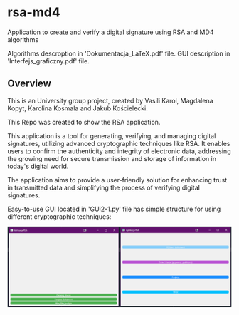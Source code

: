# rsa-md4
Application to create and verify a digital signature using RSA and MD4 algorithms

Algorithms descroption in 'Dokumentacja_LaTeX.pdf' file.
GUI description in 'Interfejs_graficzny.pdf' file.

## Overview

This is an University group project, created by Vasili Karol, Magdalena Kopyt, Karolina Kosmala and Jakub Kościelecki.

This Repo was created to show the RSA application.

This application is a tool for generating, verifying, and managing digital signatures, utilizing advanced cryptographic techniques like RSA. 
It enables users to confirm the authenticity and integrity of electronic data, addressing the growing need for secure transmission and storage of information in today's digital world. 

The application aims to provide a user-friendly solution for enhancing trust in transmitted data and simplifying the process of verifying digital signatures. 

Easy-to-use GUI located in 'GUi2-1.py' file has simple structure for using different cryptographic techniques:

<p align="center">
	<img src="./RSA_GUI.jpg" />
</p>
